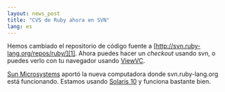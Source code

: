 ```yaml
---
layout: news_post
title: "CVS de Ruby ahora en SVN"
lang: es
---
```


Hemos cambiado el repositorio de código fuente a
[http://svn.ruby-lang.org/repos/ruby/][1]. Ahora puedes hacer un
*checkout* usando svn, o puedes verlo con tu navegador usando
[ViewVC][2].

[Sun Microsystems][3] aportó la nueva computadora donde
svn.ruby-lang.org está funcionando. Estamos usando [Solaris 10][4] y
funciona bastante bien.



[1]: http://svn.ruby-lang.org/repos/ruby/ 
[2]: http://svn.ruby-lang.org/cgi-bin/viewvc.cgi?root=ruby 
[3]: http://www.sun.com 
[4]: http://www.sun.com/software/solaris/ 

